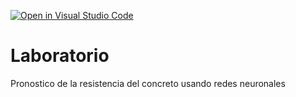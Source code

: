 [![Open in Visual Studio Code](https://classroom.github.com/assets/open-in-vscode-718a45dd9cf7e7f842a935f5ebbe5719a5e09af4491e668f4dbf3b35d5cca122.svg)](https://classroom.github.com/online_ide?assignment_repo_id=13107060&assignment_repo_type=AssignmentRepo)
# Laboratorio
Pronostico de la resistencia del concreto usando redes neuronales
